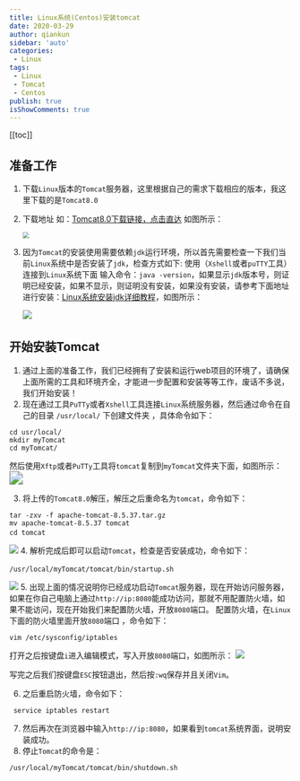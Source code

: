 ```yaml
---
title: Linux系统(Centos)安装tomcat
date: 2020-03-29
author: qiankun
sidebar: 'auto'
categories:
 - Linux
tags:
 - Linux
 - Tomcat
 - Centos
publish: true
isShowComments: true
---
```


[[toc]]

## 准备工作
1. 下载`Linux`版本的`Tomcat`服务器，这里根据自己的需求下载相应的版本，我这里下载的是`Tomcat8.0`

2. 下载地址 如：[Tomcat8.0下载链接，点击直达](http://tomcat.apache.org/download-80.cgi)
   如图所示：
   
   <img src="https://gitee.com/taojunnan/blog-resources/raw/master/static/20200330194704.png" style="zoom: 67%;" />
   
3. 因为`Tomcat`的安装使用需要依赖`jdk`运行环境，所以首先需要检查一下我们当前`Linux`系统中是否安装了`jdk`，检查方式如下:
   使用（`Xshell`或者`puTTY`工具）连接到`Linux`系统下面
   输入命令：`java -version`，如果显示`jdk`版本号，则证明已经安装，如果不显示，则证明没有安装，如果没有安装，请参考下面地址进行安装：[Linux系统安装jdk详细教程](./032801.md)，如图所示：

   ![](https://gitee.com/taojunnan/blog-resources/raw/master/static/20200330194842.png)　

## 开始安装Tomcat

1. 通过上面的准备工作，我们已经拥有了安装和运行web项目的环境了，请确保上面所需的工具和环境齐全，才能进一步配置和安装等等工作，废话不多说，我们开始安装！
2. 现在通过工具`PuTTy`或者`Xshell`工具连接`Linux`系统服务器，然后通过命令在自己的目录 `/usr/local/` 下创建文件夹 ，具体命令如下：
```
cd usr/local/ 
mkdir myTomcat 
cd myTomcat/
```
然后使用`Xftp`或者`PuTTy`工具将`tomcat`复制到`myTomcat`文件夹下面，如图所示：
<img src="https://gitee.com/taojunnan/blog-resources/raw/master/static/20200330195144.png" style="zoom:150%;" />

3. 将上传的`Tomcat8.0`解压，解压之后重命名为`tomcat`，命令如下：
```
tar -zxv -f apache-tomcat-8.5.37.tar.gz
mv apache-tomcat-8.5.37 tomcat
cd tomcat　
```
![](https://gitee.com/taojunnan/blog-resources/raw/master/static/20200330195319.png) 
4. 解析完成后即可以启动`Tomcat`，检查是否安装成功，命令如下：
```
/usr/local/myTomcat/tomcat/bin/startup.sh　
```
![](https://gitee.com/taojunnan/blog-resources/raw/master/static/20200330195354.png)
5. 出现上面的情况说明你已经成功启动`Tomcat`服务器，现在开始访问服务器，如果在你自己电脑上通过`http://ip:8080`能成功访问，那就不用配置防火墙，如果不能访问，现在开始我们来配置防火墙，开放`8080`端口。
配置防火墙，在`Linux`下面的防火墙里面开放`8080`端口 ，命令如下：
```
vim /etc/sysconfig/iptables
```
打开之后按键盘`i`进入编辑模式，写入开放`8080`端口，如图所示：
![](https://gitee.com/taojunnan/blog-resources/raw/master/static/20200330195617.png)　

写完之后我们按键盘`ESC`按钮退出，然后按`:wq`保存并且关闭`Vim`。



6. 之后重启防火墙，命令如下：
```
 service iptables restart 
```
7. 然后再次在浏览器中输入`http://ip:8080`，如果看到`tomcat`系统界面，说明安装成功。
8. 停止`Tomcat`的命令是：
```
/usr/local/myTomcat/tomcat/bin/shutdown.sh
```